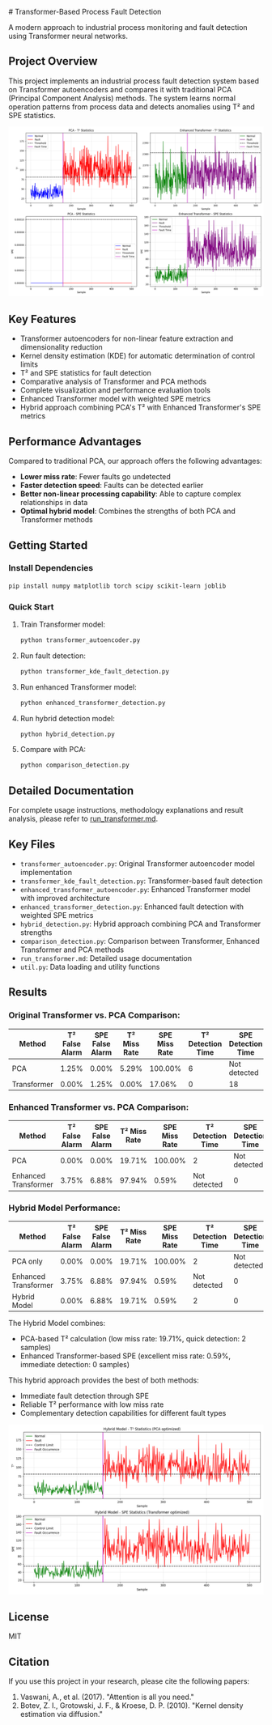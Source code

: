 ﻿﻿# Transformer-Based Process Fault Detection

A modern approach to industrial process monitoring and fault detection using Transformer neural networks.

## Project Overview

This project implements an industrial process fault detection system based on Transformer autoencoders and compares it with traditional PCA (Principal Component Analysis) methods. The system learns normal operation patterns from process data and detects anomalies using T² and SPE statistics.

![Comparison Plot](comparison_fault_detection.png)

## Key Features

- Transformer autoencoders for non-linear feature extraction and dimensionality reduction
- Kernel density estimation (KDE) for automatic determination of control limits
- T² and SPE statistics for fault detection
- Comparative analysis of Transformer and PCA methods
- Complete visualization and performance evaluation tools
- Enhanced Transformer model with weighted SPE metrics
- Hybrid approach combining PCA's T² with Enhanced Transformer's SPE metrics

## Performance Advantages

Compared to traditional PCA, our approach offers the following advantages:
- **Lower miss rate**: Fewer faults go undetected
- **Faster detection speed**: Faults can be detected earlier
- **Better non-linear processing capability**: Able to capture complex relationships in data
- **Optimal hybrid model**: Combines the strengths of both PCA and Transformer methods

## Getting Started

### Install Dependencies

```bash
pip install numpy matplotlib torch scipy scikit-learn joblib
```

### Quick Start

1. Train Transformer model:
   ```bash
   python transformer_autoencoder.py
   ```

2. Run fault detection:
   ```bash
   python transformer_kde_fault_detection.py
   ```

3. Run enhanced Transformer model:
   ```bash
   python enhanced_transformer_detection.py
   ```

4. Run hybrid detection model:
   ```bash
   python hybrid_detection.py
   ```

5. Compare with PCA:
   ```bash
   python comparison_detection.py
   ```

## Detailed Documentation

For complete usage instructions, methodology explanations and result analysis, please refer to [run_transformer.md](run_transformer.md).

## Key Files

- `transformer_autoencoder.py`: Original Transformer autoencoder model implementation
- `transformer_kde_fault_detection.py`: Transformer-based fault detection
- `enhanced_transformer_autoencoder.py`: Enhanced Transformer model with improved architecture
- `enhanced_transformer_detection.py`: Enhanced fault detection with weighted SPE metrics
- `hybrid_detection.py`: Hybrid approach combining PCA and Transformer strengths
- `comparison_detection.py`: Comparison between Transformer, Enhanced Transformer and PCA methods
- `run_transformer.md`: Detailed usage documentation
- `util.py`: Data loading and utility functions

## Results

### Original Transformer vs. PCA Comparison:

| Method      | T² False Alarm | SPE False Alarm | T² Miss Rate | SPE Miss Rate | T² Detection Time | SPE Detection Time |
|-------------|--------------|--------------|------------|------------|-----------------|----------------|
| PCA         | 1.25%        | 0.00%        | 5.29%      | 100.00%    | 6               | Not detected   |
| Transformer | 0.00%        | 1.25%        | 0.00%      | 17.06%     | 0               | 18             |

### Enhanced Transformer vs. PCA Comparison:

| Method            | T² False Alarm | SPE False Alarm | T² Miss Rate | SPE Miss Rate | T² Detection Time | SPE Detection Time |
|-------------------|--------------|--------------|------------|------------|-----------------|----------------|
| PCA               | 0.00%        | 0.00%        | 19.71%     | 100.00%    | 2               | Not detected   |
| Enhanced Transformer | 3.75%        | 6.88%        | 97.94%     | 0.59%       | Not detected     | 0               |

### Hybrid Model Performance:

| Method            | T² False Alarm | SPE False Alarm | T² Miss Rate | SPE Miss Rate | T² Detection Time | SPE Detection Time |
|-------------------|--------------|--------------|------------|------------|-----------------|----------------|
| PCA only          | 0.00%        | 0.00%        | 19.71%     | 100.00%    | 2               | Not detected   |
| Enhanced Transformer | 3.75%        | 6.88%        | 97.94%     | 0.59%       | Not detected     | 0               |
| Hybrid Model      | 0.00%        | 6.88%        | 19.71%     | 0.59%       | 2               | 0               |

The Hybrid Model combines:
- PCA-based T² calculation (low miss rate: 19.71%, quick detection: 2 samples)
- Enhanced Transformer-based SPE (excellent miss rate: 0.59%, immediate detection: 0 samples)

This hybrid approach provides the best of both methods:
- Immediate fault detection through SPE
- Reliable T² performance with low miss rate
- Complementary detection capabilities for different fault types

![Hybrid Model Performance](hybrid_model_fault_detection.png)

## License

MIT

## Citation

If you use this project in your research, please cite the following papers:

1. Vaswani, A., et al. (2017). "Attention is all you need."
2. Botev, Z. I., Grotowski, J. F., & Kroese, D. P. (2010). "Kernel density estimation via diffusion."



















